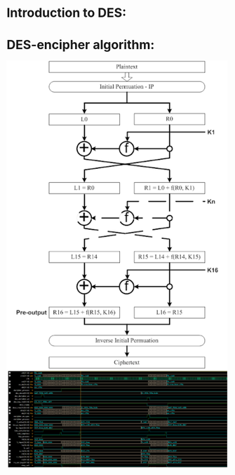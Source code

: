 # Introduction to DES:

# DES-encipher algorithm:
<img src="Image/cipher_flow.png" width="700" >  

<img src="Image/result.png" width="1000" >  
